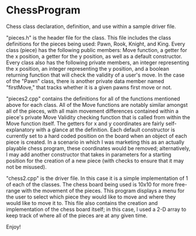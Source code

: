 # ChessProgram
Chess class declaration, definition, and use within a sample driver file.

"pieces.h" is the header file for the class. This file includes the class definitions for the pieces being used: Pawn, Rook, Knight, and King. Every class (piece) has the following public members: Move function, a getter for the x position, a getter for the y position, as well as a default constructor. Every class also has the following private members, an integer representing the x position, an integer representing the y position, and a boolean returning function that will check the validity of a user's move. In the case of the "Pawn" class, there is another private data member named "firstMove," that tracks whether it is a given pawns first move or not.

"pieces2.cpp" contains the definitions for all of the functions mentioned above for each class. All of the Move functions are notably similar amongst all of the pieces, with all main movement differences contained within a piece's private Move Validity checking function that is called from within the Move function itself. The getters for x and y coordinates are fairly self-explanatory with a glance at the definition. Each default constructor is currently set to a hard coded position on the board when an object of each piece is created. In a scenario in which I was marketing this as an actually playable chess program, these coordinates would be removed; alternatively, I may add another constructor that takes in parameters for a starting position for the creation of a new piece (with checks to ensure that it may not be misused).

"chess2.cpp" is the driver file. In this case it is a simple implementation of 1 of each of the classes. The chess board being used is 10x10 for more free-range with the movement of the pieces. This program displays a menu for the user to select which piece they would like to move and where they would like to move it to. This file also contains the creation and implementation of the chess board itself; in this case, I used a 2-D array to keep track of where all of the pieces are at any given time.

Enjoy!
